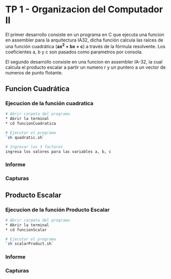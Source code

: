 # TP 1 - Organizacion del Computador II

El primer desarrollo consiste en un programa en C que ejecuta una funcion en assembler para la arquitectura IA32, dicha función calcula las raíces de una función
cuadrática (**ax<sup>2</sup> + bx + c**) a través de la fórmula resolvente. Los coeficientes a, b y c son pasados como parametros por consola.

El segundo desarrollo consiste en una funcion en assembler IA-32, la cual calcula el producto escalar a partir un numero r y un puntero a un vector de numeros de punto flotante.

## Funcion Cuadrática

### Ejecucion de la función cuadratica

``` bash
# Abrir carpeta del programa
* Abrir la terminal
* cd funcionCuadratica

# Ejecutar el programa
`sh quadratic.sh`

# Ingresar los 3 factores
ingresa los valores para las variables a, b, c
```

### Informe

### Capturas

## Producto Escalar

### Ejecucion de la función Producto Escalar

``` bash
# Abrir carpeta del programa
* Abrir la terminal
* cd funcionScalar

# Ejecutar el programa
`sh scalarProduct.sh`
``` 

### Informe

### Capturas
